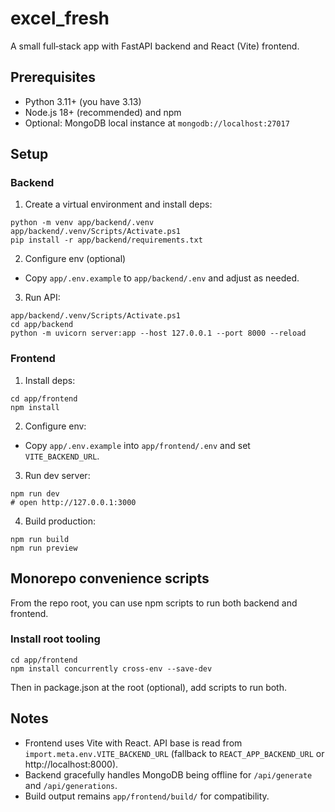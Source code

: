 # excel_fresh

A small full‑stack app with FastAPI backend and React (Vite) frontend.

## Prerequisites
- Python 3.11+ (you have 3.13)
- Node.js 18+ (recommended) and npm
- Optional: MongoDB local instance at `mongodb://localhost:27017`

## Setup

### Backend
1. Create a virtual environment and install deps:
```
python -m venv app/backend/.venv
app/backend/.venv/Scripts/Activate.ps1
pip install -r app/backend/requirements.txt
```
2. Configure env (optional)
- Copy `app/.env.example` to `app/backend/.env` and adjust as needed.
3. Run API:
```
app/backend/.venv/Scripts/Activate.ps1
cd app/backend
python -m uvicorn server:app --host 127.0.0.1 --port 8000 --reload
```

### Frontend
1. Install deps:
```
cd app/frontend
npm install
```
2. Configure env:
- Copy `app/.env.example` into `app/frontend/.env` and set `VITE_BACKEND_URL`.
3. Run dev server:
```
npm run dev
# open http://127.0.0.1:3000
```
4. Build production:
```
npm run build
npm run preview
```

## Monorepo convenience scripts
From the repo root, you can use npm scripts to run both backend and frontend.

### Install root tooling
```
cd app/frontend
npm install concurrently cross-env --save-dev
```

Then in package.json at the root (optional), add scripts to run both.

## Notes
- Frontend uses Vite with React. API base is read from `import.meta.env.VITE_BACKEND_URL` (fallback to `REACT_APP_BACKEND_URL` or http://localhost:8000).
- Backend gracefully handles MongoDB being offline for `/api/generate` and `/api/generations`.
- Build output remains `app/frontend/build/` for compatibility.

